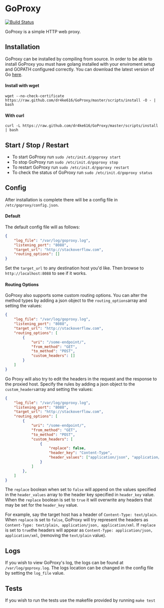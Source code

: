 
# GoProxy

[![Build Status](https://travis-ci.org/dr4ke616/GoProxy.svg?branch=master)](https://travis-ci.org/dr4ke616/GoProxy)

GoProxy is a simple HTTP web proxy.

## Installation
GoProxy can be installed by compiling from source. In order to be able to install GoProxy you must have golang installed with your enviroment setup and GOPATH configured correctly. You can download the latest version of Go [here](https://golang.org/doc/install).

#### Install with wget
```
wget --no-check-certificate https://raw.github.com/dr4ke616/GoProxy/master/scripts/install -O - | bash
```

#### With curl
```
curl -L https://raw.github.com/dr4ke616/GoProxy/master/scripts/install | bash
```

## Start / Stop / Restart
- To start GoProxy run `sudo /etc/init.d/goproxy start`
- To stop GoProxy run `sudo /etc/init.d/goproxy stop`
- To restart GoProxy run `sudo /etc/init.d/goproxy restart`
- To check the status of GoProxy run `sudo /etc/init.d/goproxy status`

## Config
After installation is complete there will be a config file in `/etc/goproxy/config.json`.

#### Default
The default config file will as follows:

```json
{
    "log_file": "/var/log/goproxy.log",
    "listening_port": "8088",
    "target_url": "http://stackoverflow.com",
    "routing_options": []
}
```
Set the `target_url` to any destination host you'd like. Then browse to `http://localhost:8088` to see if it works.

#### Routing Options
GoProxy also supports some custom routing options. You can alter the method types by adding a json object to the `routing_options`array and setting the values:

```json
{
    "log_file": "/var/log/goproxy.log",
    "listening_port": "8088",
    "target_url": "http://stackoverflow.com",
    "routing_options": [
        {
            "uri": "/some-endpoint/",
            "from_method": "GET",
            "to_method": "POST",
            "custom_headers": []
        }
    ]
}
```

Go Proxy will also try to edit the headers in the request and the response to the proxied host. Specify the rules by adding a json object to the `custom_headers`array and setting the values:

```json
{
    "log_file": "/var/log/goproxy.log",
    "listening_port": "8088",
    "target_url": "http://stackoverflow.com",
    "routing_options": [
        {
            "uri": "/some-endpoint/",
            "from_method": "GET",
            "to_method": "POST",
            "custom_headers": [
                {
                    "replace": false,
                    "header_key": "Content-Type",
                    "header_values": ["application/json", "application/xml"]
                }
            ]
        },
    ]
}
```

The `replace` boolean when set to `false` will append on the values specified in the `header_values` array to the header key specified in `header_key` value. When the `replace` boolean is set to `true` it will overwrite any headers that may be set for the `header_key` value.

For example, say the target host has a header of `Content-Type: text/plain`. When `replace` is set to `false`, GoProxy will try represent the headers as `Content-Type: text/plain, application/json, application/xml`. If `replace` is set to `true`the headers will appear as `Content-Type: application/json, application/xml`, (removing the `text/plain` value).

## Logs
If you wish to view GoProxy's log, the logs can be found at `/var/log/goproxy.log`. The logs location can be changed in the config file by setting the `log_file` value.

## Tests
If you wish to run the tests use the makefile provided by running `make test`
